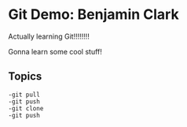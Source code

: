 # Git Demo: Benjamin Clark

Actually learning Git!!!!!!!!

Gonna learn some cool stuff!

## Topics
    -git pull 
    -git push
    -git clone
    -git push
